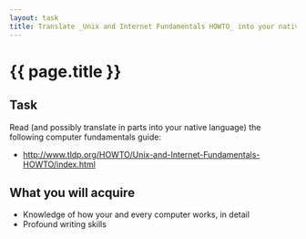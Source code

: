 ```yaml
---
layout: task
title: Translate _Unix and Internet Fundamentals HOWTO_ into your native language
---
```

{{ page.title }}
================

Task
----
Read (and possibly translate in parts into your native language) the following
computer fundamentals guide:
* http://www.tldp.org/HOWTO/Unix-and-Internet-Fundamentals-HOWTO/index.html

What you will acquire
---------------------
* Knowledge of how your and every computer works, in detail
* Profound writing skills
